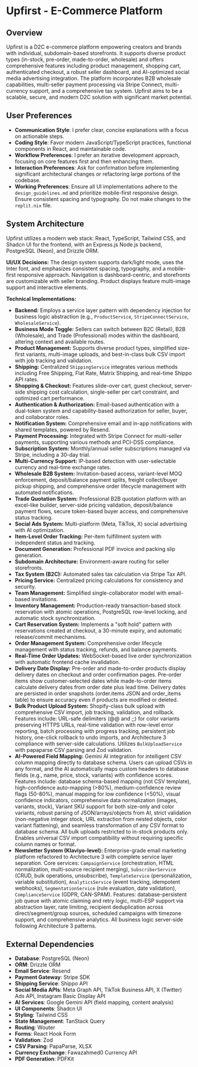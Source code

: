 # Upfirst - E-Commerce Platform

## Overview
Upfirst is a D2C e-commerce platform empowering creators and brands with individual, subdomain-based storefronts. It supports diverse product types (in-stock, pre-order, made-to-order, wholesale) and offers comprehensive features including product management, shopping cart, authenticated checkout, a robust seller dashboard, and AI-optimized social media advertising integration. The platform incorporates B2B wholesale capabilities, multi-seller payment processing via Stripe Connect, multi-currency support, and a comprehensive tax system. Upfirst aims to be a scalable, secure, and modern D2C solution with significant market potential.

## User Preferences
- **Communication Style**: I prefer clear, concise explanations with a focus on actionable steps.
- **Coding Style**: Favor modern JavaScript/TypeScript practices, functional components in React, and maintainable code.
- **Workflow Preferences**: I prefer an iterative development approach, focusing on core features first and then enhancing them.
- **Interaction Preferences**: Ask for confirmation before implementing significant architectural changes or refactoring large portions of the codebase.
- **Working Preferences**: Ensure all UI implementations adhere to the `design_guidelines.md` and prioritize mobile-first responsive design. Ensure consistent spacing and typography. Do not make changes to the `replit.nix` file.

## System Architecture
Upfirst utilizes a modern web stack: React, TypeScript, Tailwind CSS, and Shadcn UI for the frontend, with an Express.js Node.js backend, PostgreSQL (Neon), and Drizzle ORM.

**UI/UX Decisions:**
The design system supports dark/light mode, uses the Inter font, and emphasizes consistent spacing, typography, and a mobile-first responsive approach. Navigation is dashboard-centric, and storefronts are customizable with seller branding. Product displays feature multi-image support and interactive elements.

**Technical Implementations:**
-   **Backend:** Employs a service layer pattern with dependency injection for business logic abstraction (e.g., `ProductService`, `StripeConnectService`, `WholesaleService`).
-   **Business Mode Toggle:** Sellers can switch between B2C (Retail), B2B (Wholesale), and Trade (Professional) modes within the dashboard, altering context and available routes.
-   **Product Management:** Supports diverse product types, simplified size-first variants, multi-image uploads, and best-in-class bulk CSV import with job tracking and validation.
-   **Shipping:** Centralized `ShippingService` integrates various methods including Free Shipping, Flat Rate, Matrix Shipping, and real-time Shippo API rates.
-   **Shopping & Checkout:** Features slide-over cart, guest checkout, server-side shipping cost calculation, single-seller per cart constraint, and optimized cart performance.
-   **Authentication & Authorization:** Email-based authentication with a dual-token system and capability-based authorization for seller, buyer, and collaborator roles.
-   **Notification System:** Comprehensive email and in-app notifications with shared templates, powered by Resend.
-   **Payment Processing:** Integrated with Stripe Connect for multi-seller payments, supporting various methods and PCI-DSS compliance.
-   **Subscription System:** Monthly/annual seller subscriptions managed via Stripe, including a 30-day trial.
-   **Multi-Currency Support:** IP-based detection with user-selectable currency and real-time exchange rates.
-   **Wholesale B2B System:** Invitation-based access, variant-level MOQ enforcement, deposit/balance payment splits, freight collect/buyer pickup shipping, and comprehensive order lifecycle management with automated notifications.
-   **Trade Quotation System:** Professional B2B quotation platform with an excel-like builder, server-side pricing validation, deposit/balance payment flows, secure token-based buyer access, and comprehensive status tracking.
-   **Social Ads System:** Multi-platform (Meta, TikTok, X) social advertising with AI optimization.
-   **Item-Level Order Tracking:** Per-item fulfillment system with independent status and tracking.
-   **Document Generation:** Professional PDF invoice and packing slip generation.
-   **Subdomain Architecture:** Environment-aware routing for seller storefronts.
-   **Tax System (B2C):** Automated sales tax calculation via Stripe Tax API.
-   **Pricing Service:** Centralized pricing calculations for consistency and security.
-   **Team Management:** Simplified single-collaborator model with email-based invitations.
-   **Inventory Management:** Production-ready transaction-based stock reservation with atomic operations, PostgreSQL row-level locking, and automatic stock synchronization.
-   **Cart Reservation System:** Implements a "soft hold" pattern with reservations created at checkout, a 30-minute expiry, and automatic release/commit mechanisms.
-   **Order Management System:** Comprehensive order lifecycle management with status tracking, refunds, and balance payments.
-   **Real-Time Order Updates:** WebSocket-based live order synchronization with automatic frontend cache invalidation.
-   **Delivery Date Display:** Pre-order and made-to-order products display delivery dates on checkout and order confirmation pages. Pre-order items show customer-selected dates while made-to-order items calculate delivery dates from order date plus lead time. Delivery dates are persisted in order snapshots (order.items JSON and order_items table) to ensure accuracy even if products are modified or deleted.
-   **Bulk Product Upload System:** Shopify-class bulk upload with comprehensive CSV import, job tracking, validation, and rollback. Features include: URL-safe delimiters (@@ and ;;) for color variants preserving HTTPS URLs, real-time validation with row-level error reporting, batch processing with progress tracking, persistent job history, one-click rollback to undo imports, and Architecture 3 compliance with server-side calculations. Utilizes `BulkUploadService` with papaparse CSV parsing and Zod validation.
-   **AI-Powered Field Mapping:** Gemini AI integration for intelligent CSV column mapping directly to database schema. Users can upload CSVs in any format, and the AI automatically maps custom headers to database fields (e.g., name, price, stock, variants) with confidence scores. Features include: database schema-based mapping (not CSV template), high-confidence auto-mapping (>80%), medium-confidence review flags (50-80%), manual mapping for low confidence (<50%), visual confidence indicators, comprehensive data normalization (images, variants, stock), Variant SKU support for both size-only and color variants, robust parsing of JSON/arrays/objects from AI, strict validation (non-negative integer stock, URL extraction from nested objects, color variant flattening), and seamless transformation of any CSV format to database schema. All bulk uploads restricted to in-stock products only. Enables universal CSV import compatibility without requiring specific column names or format.
-   **Newsletter System (Klaviyo-level):** Enterprise-grade email marketing platform refactored to Architecture 3 with complete service layer separation. Core services: `CampaignService` (orchestration, HTML normalization, multi-source recipient merging), `SubscriberService` (CRUD, bulk operations, unsubscribe), `TemplateService` (personalization, variable substitution), `AnalyticsService` (event tracking, idempotent webhooks), `SegmentationService` (rule evaluation, date validation), `ComplianceService` (GDPR, CAN-SPAM). Features: database-persistent job queue with atomic claiming and retry logic, multi-ESP support via abstraction layer, rate limiting, recipient deduplication across direct/segment/group sources, scheduled campaigns with timezone support, and comprehensive analytics. All business logic server-side following Architecture 3 patterns.

## External Dependencies
-   **Database**: PostgreSQL (Neon)
-   **ORM**: Drizzle ORM
-   **Email Service**: Resend
-   **Payment Gateway**: Stripe SDK
-   **Shipping Service**: Shippo API
-   **Social Media APIs**: Meta Graph API, TikTok Business API, X (Twitter) Ads API, Instagram Basic Display API
-   **AI Services**: Google Gemini API (field mapping, content analysis)
-   **UI Components**: Shadcn UI
-   **Styling**: Tailwind CSS
-   **State Management**: TanStack Query
-   **Routing**: Wouter
-   **Forms**: React Hook Form
-   **Validation**: Zod
-   **CSV Parsing**: PapaParse, XLSX
-   **Currency Exchange**: Fawazahmed0 Currency API
-   **PDF Generation**: PDFKit